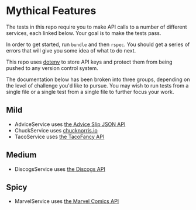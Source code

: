 # Mythical Features

The tests in this repo require you to make API calls to a number of different services, each linked below. Your goal is to make the tests pass.

In order to get started, run `bundle` and then `rspec`. You should get a series of errors that will give you some idea of what to do next.

This repo uses [dotenv](https://github.com/bkeepers/dotenv) to store API keys and protect them from being pushed to any version control system.

The documentation below has been broken into three groups, depending on the level of challenge you'd like to pursue. You may wish to run tests from a single file or a single test from a single file to further focus your work.

## Mild

* AdviceService uses [the Advice Slip JSON API](https://api.adviceslip.com/)
* ChuckService uses [chucknorris.io](https://api.chucknorris.io/)
* TacoService uses [the TacoFancy API](https://github.com/evz/tacofancy-api)

## Medium

* DiscogsService uses [the Discogs API](https://www.discogs.com/developers/)

## Spicy

* MarvelService uses [the Marvel Comics API](https://developer.marvel.com/)


